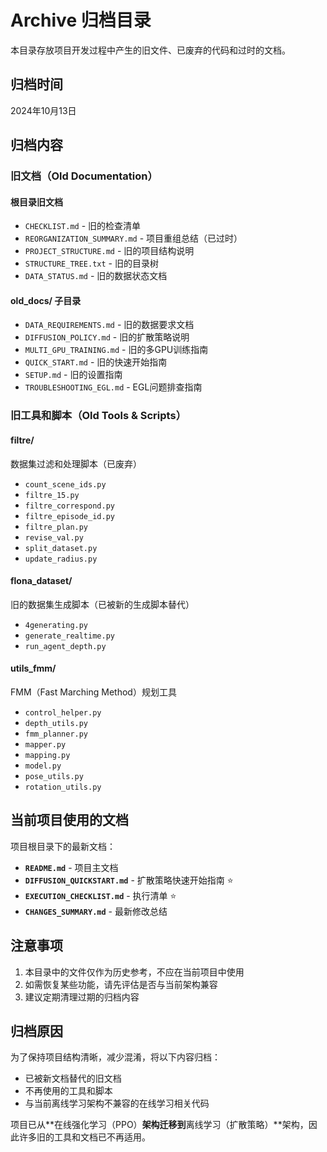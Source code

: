 # Archive 归档目录

本目录存放项目开发过程中产生的旧文件、已废弃的代码和过时的文档。

## 归档时间

2024年10月13日

## 归档内容

### 旧文档（Old Documentation）

#### 根目录旧文档
- `CHECKLIST.md` - 旧的检查清单
- `REORGANIZATION_SUMMARY.md` - 项目重组总结（已过时）
- `PROJECT_STRUCTURE.md` - 旧的项目结构说明
- `STRUCTURE_TREE.txt` - 旧的目录树
- `DATA_STATUS.md` - 旧的数据状态文档

#### old_docs/ 子目录
- `DATA_REQUIREMENTS.md` - 旧的数据要求文档
- `DIFFUSION_POLICY.md` - 旧的扩散策略说明
- `MULTI_GPU_TRAINING.md` - 旧的多GPU训练指南
- `QUICK_START.md` - 旧的快速开始指南
- `SETUP.md` - 旧的设置指南
- `TROUBLESHOOTING_EGL.md` - EGL问题排查指南

### 旧工具和脚本（Old Tools & Scripts）

#### filtre/
数据集过滤和处理脚本（已废弃）
- `count_scene_ids.py`
- `filtre_15.py`
- `filtre_correspond.py`
- `filtre_episode_id.py`
- `filtre_plan.py`
- `revise_val.py`
- `split_dataset.py`
- `update_radius.py`

#### flona_dataset/
旧的数据集生成脚本（已被新的生成脚本替代）
- `4generating.py`
- `generate_realtime.py`
- `run_agent_depth.py`

#### utils_fmm/
FMM（Fast Marching Method）规划工具
- `control_helper.py`
- `depth_utils.py`
- `fmm_planner.py`
- `mapper.py`
- `mapping.py`
- `model.py`
- `pose_utils.py`
- `rotation_utils.py`

## 当前项目使用的文档

项目根目录下的最新文档：

- **`README.md`** - 项目主文档
- **`DIFFUSION_QUICKSTART.md`** - 扩散策略快速开始指南 ⭐
- **`EXECUTION_CHECKLIST.md`** - 执行清单 ⭐
- **`CHANGES_SUMMARY.md`** - 最新修改总结

## 注意事项

1. 本目录中的文件仅作为历史参考，不应在当前项目中使用
2. 如需恢复某些功能，请先评估是否与当前架构兼容
3. 建议定期清理过期的归档内容

## 归档原因

为了保持项目结构清晰，减少混淆，将以下内容归档：
- 已被新文档替代的旧文档
- 不再使用的工具和脚本
- 与当前离线学习架构不兼容的在线学习相关代码

项目已从**在线强化学习（PPO）**架构迁移到**离线学习（扩散策略）**架构，因此许多旧的工具和文档已不再适用。






